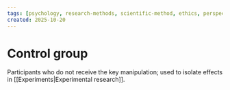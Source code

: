 ```yaml
---
tags: [psychology, research-methods, scientific-method, ethics, perspectives]
created: 2025-10-20
---
```

# Control group

Participants who do not receive the key manipulation; used to isolate effects in [[Experiments|Experimental research]].

